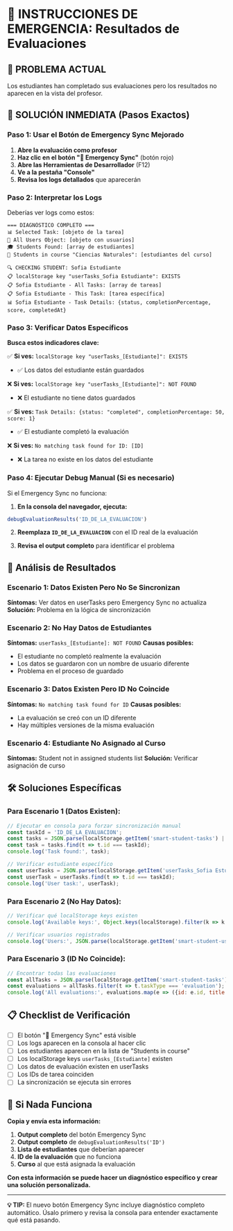 # 🚨 INSTRUCCIONES DE EMERGENCIA: Resultados de Evaluaciones

## 🎯 **PROBLEMA ACTUAL**
Los estudiantes han completado sus evaluaciones pero los resultados no aparecen en la vista del profesor.

## 🚀 **SOLUCIÓN INMEDIATA (Pasos Exactos)**

### **Paso 1: Usar el Botón de Emergency Sync Mejorado**

1. **Abre la evaluación como profesor**
2. **Haz clic en el botón "🚨 Emergency Sync"** (botón rojo)
3. **Abre las Herramientas de Desarrollador** (F12)
4. **Ve a la pestaña "Console"**
5. **Revisa los logs detallados** que aparecerán

### **Paso 2: Interpretar los Logs**

Deberías ver logs como estos:
```
=== DIAGNÓSTICO COMPLETO ===
📊 Selected Task: [objeto de la tarea]
👥 All Users Object: [objeto con usuarios]
🎓 Students Found: [array de estudiantes]
🎯 Students in course "Ciencias Naturales": [estudiantes del curso]

🔍 CHECKING STUDENT: Sofia Estudiante
📋 localStorage key "userTasks_Sofia Estudiante": EXISTS
📋 Sofia Estudiante - All Tasks: [array de tareas]
📋 Sofia Estudiante - This Task: [tarea específica]
📊 Sofia Estudiante - Task Details: {status, completionPercentage, score, completedAt}
```

### **Paso 3: Verificar Datos Específicos**

**Busca estos indicadores clave:**

✅ **Si ves:** `localStorage key "userTasks_[Estudiante]": EXISTS`
- ✅ Los datos del estudiante están guardados

❌ **Si ves:** `localStorage key "userTasks_[Estudiante]": NOT FOUND`
- ❌ El estudiante no tiene datos guardados

✅ **Si ves:** `Task Details: {status: "completed", completionPercentage: 50, score: 1}`
- ✅ El estudiante completó la evaluación

❌ **Si ves:** `No matching task found for ID: [ID]`
- ❌ La tarea no existe en los datos del estudiante

### **Paso 4: Ejecutar Debug Manual (Si es necesario)**

Si el Emergency Sync no funciona:

1. **En la consola del navegador, ejecuta:**
```javascript
debugEvaluationResults('ID_DE_LA_EVALUACION')
```

2. **Reemplaza `ID_DE_LA_EVALUACION`** con el ID real de la evaluación

3. **Revisa el output completo** para identificar el problema

## 🔧 **Análisis de Resultados**

### **Escenario 1: Datos Existen Pero No Se Sincronizan**
**Síntomas:** Ver datos en userTasks pero Emergency Sync no actualiza
**Solución:** Problema en la lógica de sincronización

### **Escenario 2: No Hay Datos de Estudiantes**
**Síntomas:** `userTasks_[Estudiante]: NOT FOUND`
**Causas posibles:**
- El estudiante no completó realmente la evaluación
- Los datos se guardaron con un nombre de usuario diferente
- Problema en el proceso de guardado

### **Escenario 3: Datos Existen Pero ID No Coincide**
**Síntomas:** `No matching task found for ID`
**Causas posibles:**
- La evaluación se creó con un ID diferente
- Hay múltiples versiones de la misma evaluación

### **Escenario 4: Estudiante No Asignado al Curso**
**Síntomas:** Student not in assigned students list
**Solución:** Verificar asignación de curso

## 🛠️ **Soluciones Específicas**

### **Para Escenario 1 (Datos Existen):**
```javascript
// Ejecutar en consola para forzar sincronización manual
const taskId = 'ID_DE_LA_EVALUACION';
const tasks = JSON.parse(localStorage.getItem('smart-student-tasks') || '[]');
const task = tasks.find(t => t.id === taskId);
console.log('Task found:', task);

// Verificar estudiante específico
const userTasks = JSON.parse(localStorage.getItem('userTasks_Sofia Estudiante') || '[]');
const userTask = userTasks.find(t => t.id === taskId);
console.log('User task:', userTask);
```

### **Para Escenario 2 (No Hay Datos):**
```javascript
// Verificar qué localStorage keys existen
console.log('Available keys:', Object.keys(localStorage).filter(k => k.includes('userTasks')));

// Verificar usuarios registrados
console.log('Users:', JSON.parse(localStorage.getItem('smart-student-users') || '{}'));
```

### **Para Escenario 3 (ID No Coincide):**
```javascript
// Encontrar todas las evaluaciones
const allTasks = JSON.parse(localStorage.getItem('smart-student-tasks') || '[]');
const evaluations = allTasks.filter(t => t.taskType === 'evaluation');
console.log('All evaluations:', evaluations.map(e => ({id: e.id, title: e.title})));
```

## 📋 **Checklist de Verificación**

- [ ] El botón "🚨 Emergency Sync" está visible
- [ ] Los logs aparecen en la consola al hacer clic
- [ ] Los estudiantes aparecen en la lista de "Students in course"
- [ ] Los localStorage keys `userTasks_[Estudiante]` existen
- [ ] Los datos de evaluación existen en userTasks
- [ ] Los IDs de tarea coinciden
- [ ] La sincronización se ejecuta sin errores

## 🚨 **Si Nada Funciona**

**Copia y envía esta información:**

1. **Output completo** del botón Emergency Sync
2. **Output completo** de `debugEvaluationResults('ID')`
3. **Lista de estudiantes** que deberían aparecer
4. **ID de la evaluación** que no funciona
5. **Curso** al que está asignada la evaluación

**Con esta información se puede hacer un diagnóstico específico y crear una solución personalizada.**

---

**💡 TIP:** El nuevo botón Emergency Sync incluye diagnóstico completo automático. Úsalo primero y revisa la consola para entender exactamente qué está pasando.
